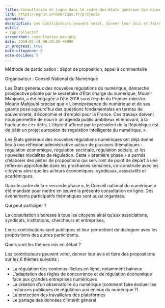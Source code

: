 ```yaml
---
title: Consultation en ligne dans le cadre des États généraux des nouvelles régulations numériques 
link: https://egnum.cnnumerique.fr/projects
opendata: 
description: Les contributeurs peuvent voter, donner leur avis et faire des propositions sur les nouvelles régulations numériques
outil:
- Cap Collectif
screenshot: consultation_eau.png
date: 2019-01-14 09:29:08 +0000
in_progress: true
note-citoyenne: 5
note-decidee: 5
---
```


Méthode de participation : dépot de proposition, appel à commentaire

Organisateur : Conseil National du Numérique

Les États généraux des nouvelles régulations du numérique, démarche prospective pilotée par le secrétaire d’État chargé du numérique, Mounir Mahjoubi, a été engagée à l’été 2018 sous l’égide du Premier ministre. Mounir Mahjoubi précise que « L’omniprésence du numérique et de ses géants pose aujourd’hui des questions fondamentales en termes de souveraineté, d’économie et d’emploi pour la France. Ces travaux doivent nous permettre de nourrir un agenda public ambitieux et innovant, à la hauteur de ces défis. L’objectif affirmé par le président de la République est de bâtir un projet européen de régulation intelligente du numérique. ».

Les États généraux des nouvelles régulations numériques ont déjà donné lieu à une réflexion administrative autour de plusieurs thématiques : régulation économique, régulation sociétale, régulation sociale, et les nouvelles modalités de régulation. Cette « première phase » a permis d’élaborer des pistes de propositions qui serviront de point de départ à une réflexion approfondie dans les prochaines semaines, co-construite avec les citoyens ainsi que les acteurs économiques, syndicaux, associatifs et académiques.

Dans le cadre de la « seconde phase », le Conseil national du numérique a été mandaté pour mettre en œuvre la présente consultation en ligne. Des événements participatifs thématiques sont aussi organisés.

Qui peut participer ?

La consultation s’adresse à tous les citoyens ainsi qu’aux associations, syndicats, institutions, chercheurs et entreprises.

Leurs contributions sont publiques et leur permettent de dialoguer avec les propositions des autres participants.

Quels sont les thèmes mis en débat ?

Les contributeurs peuvent voter, donner leur avis et faire des propositions sur les 6 thèmes suivants :

- La régulation des contenus illicites en ligne, notamment haineux
- L’adaptation des règles de concurrence et de régulation économique face aux grandes entreprises numériques 
- La création d’un observatoire du numérique (comment faire évoluer les instances publiques de régulation aux enjeux du numérique ?) 
- La protection des travailleurs des plateformes 
- Le partage des données d’intérêt général 